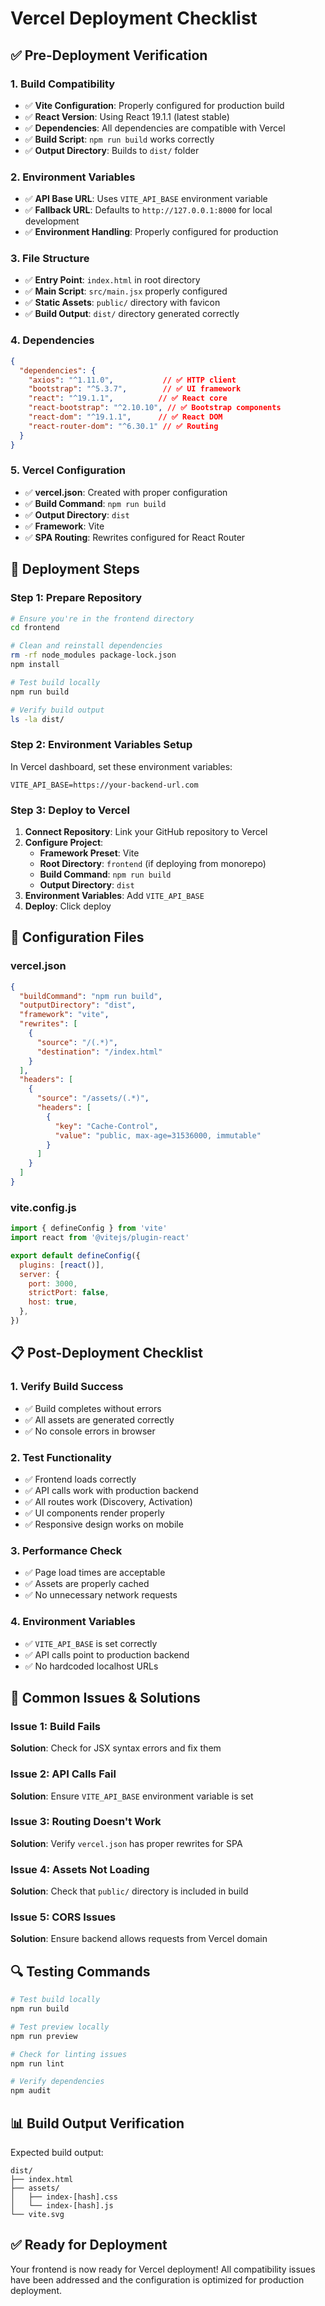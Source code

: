 # Vercel Deployment Checklist

## ✅ **Pre-Deployment Verification**

### 1. **Build Compatibility**
- ✅ **Vite Configuration**: Properly configured for production build
- ✅ **React Version**: Using React 19.1.1 (latest stable)
- ✅ **Dependencies**: All dependencies are compatible with Vercel
- ✅ **Build Script**: `npm run build` works correctly
- ✅ **Output Directory**: Builds to `dist/` folder

### 2. **Environment Variables**
- ✅ **API Base URL**: Uses `VITE_API_BASE` environment variable
- ✅ **Fallback URL**: Defaults to `http://127.0.0.1:8000` for local development
- ✅ **Environment Handling**: Properly configured for production

### 3. **File Structure**
- ✅ **Entry Point**: `index.html` in root directory
- ✅ **Main Script**: `src/main.jsx` properly configured
- ✅ **Static Assets**: `public/` directory with favicon
- ✅ **Build Output**: `dist/` directory generated correctly

### 4. **Dependencies**
```json
{
  "dependencies": {
    "axios": "^1.11.0",           // ✅ HTTP client
    "bootstrap": "^5.3.7",        // ✅ UI framework
    "react": "^19.1.1",          // ✅ React core
    "react-bootstrap": "^2.10.10", // ✅ Bootstrap components
    "react-dom": "^19.1.1",      // ✅ React DOM
    "react-router-dom": "^6.30.1" // ✅ Routing
  }
}
```

### 5. **Vercel Configuration**
- ✅ **vercel.json**: Created with proper configuration
- ✅ **Build Command**: `npm run build`
- ✅ **Output Directory**: `dist`
- ✅ **Framework**: Vite
- ✅ **SPA Routing**: Rewrites configured for React Router

## 🚀 **Deployment Steps**

### Step 1: Prepare Repository
```bash
# Ensure you're in the frontend directory
cd frontend

# Clean and reinstall dependencies
rm -rf node_modules package-lock.json
npm install

# Test build locally
npm run build

# Verify build output
ls -la dist/
```

### Step 2: Environment Variables Setup
In Vercel dashboard, set these environment variables:
```
VITE_API_BASE=https://your-backend-url.com
```

### Step 3: Deploy to Vercel
1. **Connect Repository**: Link your GitHub repository to Vercel
2. **Configure Project**:
   - **Framework Preset**: Vite
   - **Root Directory**: `frontend` (if deploying from monorepo)
   - **Build Command**: `npm run build`
   - **Output Directory**: `dist`
3. **Environment Variables**: Add `VITE_API_BASE`
4. **Deploy**: Click deploy

## 🔧 **Configuration Files**

### vercel.json
```json
{
  "buildCommand": "npm run build",
  "outputDirectory": "dist",
  "framework": "vite",
  "rewrites": [
    {
      "source": "/(.*)",
      "destination": "/index.html"
    }
  ],
  "headers": [
    {
      "source": "/assets/(.*)",
      "headers": [
        {
          "key": "Cache-Control",
          "value": "public, max-age=31536000, immutable"
        }
      ]
    }
  ]
}
```

### vite.config.js
```javascript
import { defineConfig } from 'vite'
import react from '@vitejs/plugin-react'

export default defineConfig({
  plugins: [react()],
  server: {
    port: 3000,
    strictPort: false,
    host: true,
  },
})
```

## 📋 **Post-Deployment Checklist**

### 1. **Verify Build Success**
- ✅ Build completes without errors
- ✅ All assets are generated correctly
- ✅ No console errors in browser

### 2. **Test Functionality**
- ✅ Frontend loads correctly
- ✅ API calls work with production backend
- ✅ All routes work (Discovery, Activation)
- ✅ UI components render properly
- ✅ Responsive design works on mobile

### 3. **Performance Check**
- ✅ Page load times are acceptable
- ✅ Assets are properly cached
- ✅ No unnecessary network requests

### 4. **Environment Variables**
- ✅ `VITE_API_BASE` is set correctly
- ✅ API calls point to production backend
- ✅ No hardcoded localhost URLs

## 🐛 **Common Issues & Solutions**

### Issue 1: Build Fails
**Solution**: Check for JSX syntax errors and fix them

### Issue 2: API Calls Fail
**Solution**: Ensure `VITE_API_BASE` environment variable is set

### Issue 3: Routing Doesn't Work
**Solution**: Verify `vercel.json` has proper rewrites for SPA

### Issue 4: Assets Not Loading
**Solution**: Check that `public/` directory is included in build

### Issue 5: CORS Issues
**Solution**: Ensure backend allows requests from Vercel domain

## 🔍 **Testing Commands**

```bash
# Test build locally
npm run build

# Test preview locally
npm run preview

# Check for linting issues
npm run lint

# Verify dependencies
npm audit
```

## 📊 **Build Output Verification**

Expected build output:
```
dist/
├── index.html
├── assets/
│   ├── index-[hash].css
│   └── index-[hash].js
└── vite.svg
```

## ✅ **Ready for Deployment**

Your frontend is now ready for Vercel deployment! All compatibility issues have been addressed and the configuration is optimized for production deployment.
